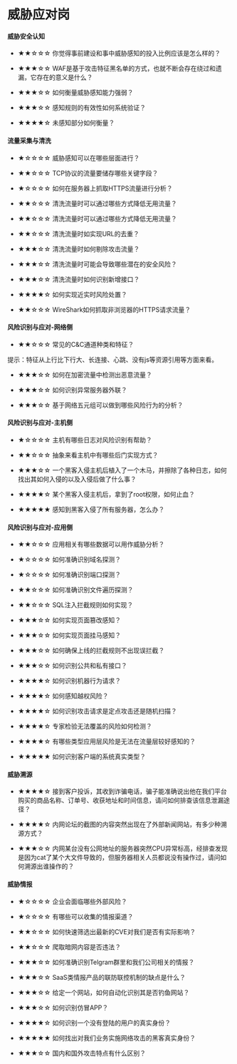 # 威胁应对岗

#### 威胁安全认知

- ★★☆☆☆ 你觉得事前建设和事中威胁感知的投入比例应该是怎么样的？

- ★★★☆☆ WAF是基于攻击特征黑名单的方式，也就不断会存在绕过和遗漏，它存在的意义是什么？

- ★★★☆☆ 如何衡量威胁感知能力强弱？

- ★★★☆☆ 感知规则的有效性如何系统验证？

- ★★★★☆ 未感知部分如何衡量？

#### 流量采集与清洗

- ★☆☆☆☆ 威胁感知可以在哪些层面进行？

- ★★☆☆☆ TCP协议的流量要储存哪些关键字段？

- ★☆☆☆☆ 如何在服务器上抓取HTTPS流量进行分析？

- ★★☆☆☆ 清洗流量时可以通过哪些方式降低无用流量？

- ★★☆☆☆ 清洗流量时可以通过哪些方式降低无用流量？

- ★★☆☆☆ 清洗流量时如实现URL的去重？

- ★★★☆☆ 清洗流量时如何剔除攻击流量？

- ★★★☆☆ 清洗流量时可能会导致哪些潜在的安全风险？

- ★★★☆☆ 清洗流量时如何识别新增接口？

- ★★★★☆ 如何实现近实时风险处置？

- ★★☆☆☆ WireShark如何抓取非浏览器的HTTPS请求流量？

#### 风险识别与应对-网络侧

- ★★☆☆☆ 常见的C&C通道种类和特征？

提示：特征从上行比下行大、长连接、心跳、没有js等资源引用等方面来看。

- ★★★☆☆ 如何在加密流量中检测出恶意流量？

- ★★★☆☆ 如何识别异常服务器外联？

- ★★★☆☆ 基于网络五元组可以做到哪些风险行为的分析？

#### 风险识别与应对-主机侧

- ★☆☆☆☆ 主机有哪些日志对风险识别有帮助？

- ★★☆☆☆ 抽象来看主机中有哪些后门实现方式？

- ★★★☆☆ 一个黑客入侵主机后植入了一个木马，并擦除了各种日志，如何找出其如何入侵的以及入侵后做了什么事？

- ★★★★☆ 某个黑客入侵主机后，拿到了root权限，如何止血？

- ★★★★★ 感知到黑客入侵了所有服务器，怎么办？

#### 风险识别与应对-应用侧

- ★★☆☆☆ 应用相关有哪些数据可以用作威胁分析？

- ★☆☆☆☆ 如何准确识别域名探测？

- ★☆☆☆☆ 如何准确识别端口探测？

- ★★☆☆☆ 如何准确识别文件遍历探测？

- ★★☆☆☆ SQL注入拦截规则如何实现？

- ★★★☆☆ 如何实现页面篡改感知？

- ★★★☆☆ 如何实现页面挂马感知？

- ★★★☆☆ 如何确保上线的拦截规则不出现误拦截？

- ★★★☆☆ 如何识别公共和私有接口？

- ★★★★☆ 如何识别机器行为请求？

- ★★★★☆ 如何感知越权风险？

- ★★★★☆ 如何识别攻击请求是定点攻击还是随机扫描？

- ★★★★☆ 专家检验无法覆盖的风险如何检测？

- ★★★★☆ 有哪些类型应用层风险是无法在流量层较好感知的？

- ★★★★★ 如何识别客户端的系统真实类型？

#### 威胁溯源

- ★★★★☆ 接到客户投诉，其收到诈骗电话，骗子能准确说出他在我们平台购买的商品名称、订单号、收获地址和时间信息，请问如何排查该信息泄漏途径？

- ★★★★☆ 内网论坛的截图的内容突然出现在了外部新闻网站，有多少种溯源方式？

- ★★★☆☆ 内网某台没有公网地址的服务器突然CPU异常标高，经排查发现是因为cat了某个大文件导致的，但服务器相关人员都说没有操作过，请问如何溯源出谁操作的？

#### 威胁情报

- ★☆☆☆☆ 企业会面临哪些外部风险？

- ★☆☆☆☆ 有哪些可以收集的情报渠道？

- ★★☆☆☆ 如何快速筛选出最新的CVE对我们是否有实际影响？

- ★★☆☆☆ 爬取暗网内容是否违法？

- ★★★☆☆ 如何准确识别Telgram群里和我们公司相关的情报？

- ★★★☆☆ SaaS类情报产品的联防联控机制的缺点是什么？

- ★★★☆☆ 给定一个网站，如何自动化识别其是否钓鱼网站？

- ★★★☆☆ 如何识别仿冒APP？

- ★★★★☆ 如何识别一个没有登陆的用户的真实身份？

- ★★★★★ 如何找出对我们业务实施网络攻击的黑客真实身份？

- ★★★☆☆ 国内和国外攻击特点有什么区别？

